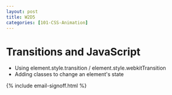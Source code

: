 ```yaml
---
layout: post
title: W2D5
categories: [101-CSS-Animation]
---
```


# Transitions and JavaScript

- Using element.style.transition / element.style.webkitTransition
- Adding classes to change an element's state

{% include email-signoff.html %}
